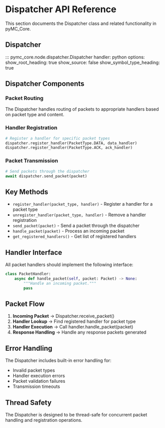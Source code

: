# Dispatcher API Reference

This section documents the Dispatcher class and related functionality in pyMC_Core.

## Dispatcher

::: pymc_core.node.dispatcher.Dispatcher
    handler: python
    options:
      show_root_heading: true
      show_source: false
      show_symbol_type_heading: true

## Dispatcher Components

### Packet Routing

The Dispatcher handles routing of packets to appropriate handlers based on packet type and content.

### Handler Registration

```python
# Register a handler for specific packet types
dispatcher.register_handler(PacketType.DATA, data_handler)
dispatcher.register_handler(PacketType.ACK, ack_handler)
```

### Packet Transmission

```python
# Send packets through the dispatcher
await dispatcher.send_packet(packet)
```

## Key Methods

- `register_handler(packet_type, handler)` - Register a handler for a packet type
- `unregister_handler(packet_type, handler)` - Remove a handler registration
- `send_packet(packet)` - Send a packet through the dispatcher
- `handle_packet(packet)` - Process an incoming packet
- `get_registered_handlers()` - Get list of registered handlers

## Handler Interface

All packet handlers should implement the following interface:

```python
class PacketHandler:
    async def handle_packet(self, packet: Packet) -> None:
        """Handle an incoming packet."""
        pass
```

## Packet Flow

1. **Incoming Packet** → Dispatcher.receive_packet()
2. **Handler Lookup** → Find registered handler for packet type
3. **Handler Execution** → Call handler.handle_packet(packet)
4. **Response Handling** → Handle any response packets generated

## Error Handling

The Dispatcher includes built-in error handling for:
- Invalid packet types
- Handler execution errors
- Packet validation failures
- Transmission timeouts

## Thread Safety

The Dispatcher is designed to be thread-safe for concurrent packet handling and registration operations.
